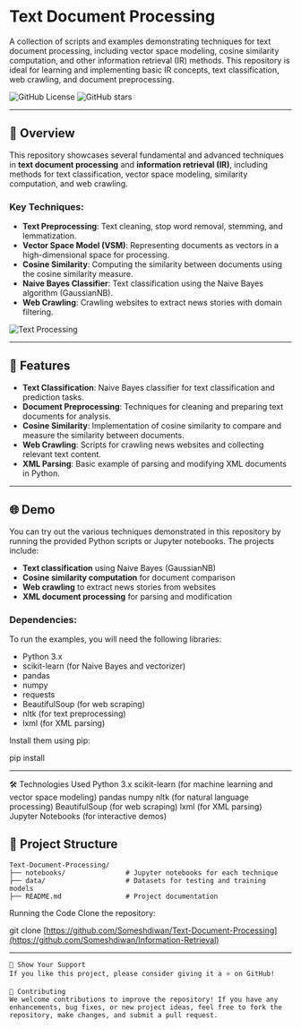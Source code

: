 # Text Document Processing

A collection of scripts and examples demonstrating techniques for text document processing, including vector space modeling, cosine similarity computation, and other information retrieval (IR) methods. 
This repository is ideal for learning and implementing basic IR concepts, text classification, web crawling, and document preprocessing.

![GitHub License](https://img.shields.io/github/license/Someshdiwan/Information-Retrieval)
![GitHub stars](https://img.shields.io/github/stars/Someshdiwan/Information-Retrieval)

---

## 🚀 Overview

This repository showcases several fundamental and advanced techniques in **text document processing** and **information retrieval (IR)**, including methods for text classification, vector space modeling, similarity computation, and web crawling.

### Key Techniques:

- **Text Preprocessing**: Text cleaning, stop word removal, stemming, and lemmatization.
- **Vector Space Model (VSM)**: Representing documents as vectors in a high-dimensional space for processing.
- **Cosine Similarity**: Computing the similarity between documents using the cosine similarity measure.
- **Naive Bayes Classifier**: Text classification using the Naive Bayes algorithm (GaussianNB).
- **Web Crawling**: Crawling websites to extract news stories with domain filtering.

![Text Processing](https://cdn.dribbble.com/users/19894/screenshots/3359384/grammerly-keyboard.gif)

---

## 🔧 Features

- **Text Classification**: Naive Bayes classifier for text classification and prediction tasks.
- **Document Preprocessing**: Techniques for cleaning and preparing text documents for analysis.
- **Cosine Similarity**: Implementation of cosine similarity to compare and measure the similarity between documents.
- **Web Crawling**: Scripts for crawling news websites and collecting relevant text content.
- **XML Parsing**: Basic example of parsing and modifying XML documents in Python.

---

## 🌐 Demo

You can try out the various techniques demonstrated in this repository by running the provided Python scripts or Jupyter notebooks. The projects include:
- **Text classification** using Naive Bayes (GaussianNB)
- **Cosine similarity computation** for document comparison
- **Web crawling** to extract news stories from websites
- **XML document processing** for parsing and modification

### Dependencies:

To run the examples, you will need the following libraries:
- Python 3.x
- scikit-learn (for Naive Bayes and vectorizer)
- pandas
- numpy
- requests
- BeautifulSoup (for web scraping)
- nltk (for text preprocessing)
- lxml (for XML parsing)

Install them using pip:

pip install

---

🛠️ Technologies Used
Python 3.x
scikit-learn (for machine learning and vector space modeling)
pandas
numpy
nltk (for natural language processing)
BeautifulSoup (for web scraping)
lxml (for XML parsing)
Jupyter Notebooks (for interactive demos)

## 📂 Project Structure

```plaintext
Text-Document-Processing/
├── notebooks/               # Jupyter notebooks for each technique
├── data/                    # Datasets for testing and training models
├── README.md                # Project documentation
```
Running the Code
Clone the repository:

git clone [https://github.com/Someshdiwan/Text-Document-Processing](https://github.com/Someshdiwan/Information-Retrieval)

---

```
🌟 Show Your Support
If you like this project, please consider giving it a ⭐ on GitHub!

🤝 Contributing
We welcome contributions to improve the repository! If you have any enhancements, bug fixes, or new project ideas, feel free to fork the repository, make changes, and submit a pull request.
